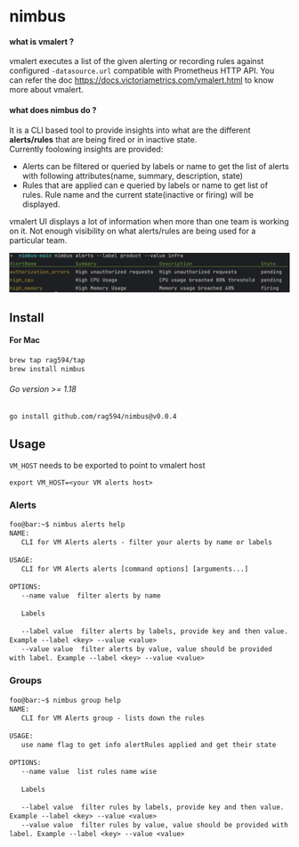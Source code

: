 # nimbus

#### what is vmalert ?
vmalert executes a list of the given alerting or recording rules against configured `-datasource.url` compatible with Prometheus HTTP API. You can refer the doc https://docs.victoriametrics.com/vmalert.html to know more about vmalert.

#### what does nimbus do ?
It is a CLI based tool to provide insights into what are the different **alerts/rules** that are being fired or in inactive state. <br/> 
Currently foolowing insights are provided:

- Alerts can be filtered or queried by labels or name to get the list of alerts with following attributes(name, summary, description, state)
- Rules that are applied can e queried by labels or name to get list of rules. Rule name and the current state(inactive or firing) will be displayed.

vmalert UI displays a lot of information when more than one team is working on it. Not enough visibility on what alerts/rules are being used for a particular team.

![Screenshot](assets/image.png)

## Install

#### For Mac
```
brew tap rag594/tap
brew install nimbus
```

###### Go version >= 1.18

```
go install github.com/rag594/nimbus@v0.0.4
```

## Usage
`VM_HOST` needs to be exported to point to vmalert host

```
export VM_HOST=<your VM alerts host>
```

### Alerts

```console
foo@bar:~$ nimbus alerts help
NAME:
   CLI for VM Alerts alerts - filter your alerts by name or labels

USAGE:
   CLI for VM Alerts alerts [command options] [arguments...]

OPTIONS:
   --name value  filter alerts by name

   Labels

   --label value  filter alerts by labels, provide key and then value. Example --label <key> --value <value>
   --value value  filter alerts by value, value should be provided with label. Example --label <key> --value <value>
```

### Groups

```console
foo@bar:~$ nimbus group help
NAME:
   CLI for VM Alerts group - lists down the rules

USAGE:
   use name flag to get info alertRules applied and get their state

OPTIONS:
   --name value  list rules name wise

   Labels

   --label value  filter rules by labels, provide key and then value. Example --label <key> --value <value>
   --value value  filter rules by value, value should be provided with label. Example --label <key> --value <value>
```

